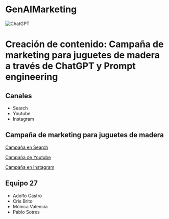 # GenAIMarketing

![ChatGPT]([https://content.codecademy.com/courses/learn-cpp/community-challenge/highfive.gif](https://upload.wikimedia.org/wikipedia/commons/0/04/ChatGPT_logo.svg))
# Creación de contenido: Campaña de marketing para juguetes de madera a través de ChatGPT y Prompt engineering
## Canales
- Search
- Youtube
- Instagram 


## Campaña de marketing para juguetes de madera

[Campaña en Search](search.md)

[Campaña de Youtube](youtube.md)

[Campaña en Instagram](instagram.md)


## Equipo 27
- Adolfo Castro
- Cris Brito
- Mónica Valencia
- Pablo Sotres
